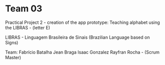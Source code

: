 # Team 03

Practical Project 2 - creation of the app prototype: Teaching alphabet using the LIBRAS - (letter E)

LIBRAS - Linguagem Brasileira de Sinais (Brazilian Language based on Signs)

Team:
Fabrício Batalha
Jean Braga
Isaac Gonzalez
Rayfran Rocha - (Scrum Master)